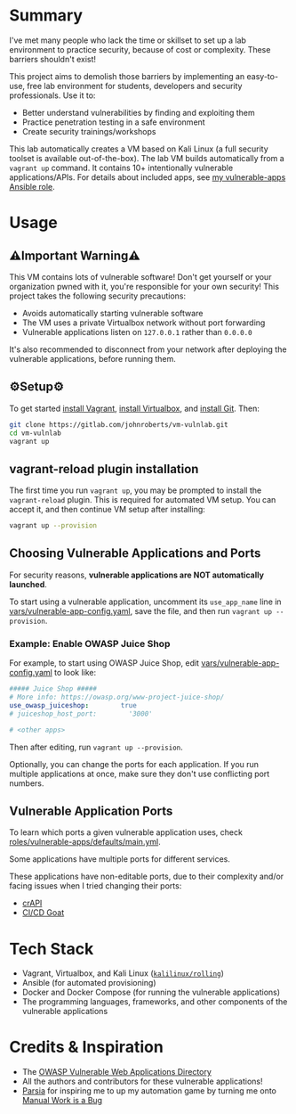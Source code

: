# Summary
I've met many people who lack the time or skillset to set up a lab environment to practice security, because of cost or complexity. These barriers shouldn't exist!

This project aims to demolish those barriers by implementing an easy-to-use, free lab environment for students, developers and security professionals. Use it to:
- Better understand vulnerabilities by finding and exploiting them
- Practice penetration testing in a safe environment
- Create security trainings/workshops

This lab automatically creates a VM based on Kali Linux (a full security toolset is available out-of-the-box). The lab VM builds automatically from a `vagrant up` command. It contains 10+ intentionally vulnerable applications/APIs. For details about included apps, see [my vulnerable-apps Ansible role](https://gitlab.com/johnroberts/ansiblerole-vulnerable-apps).

# Usage
## ⚠️Important Warning⚠️
This VM contains lots of vulnerable software! Don't get yourself or your organization pwned with it, you're responsible for your own security! This project takes the following security precautions:
- Avoids automatically starting vulnerable software
- The VM uses a private Virtualbox network without port forwarding
- Vulnerable applications listen on `127.0.0.1` rather than `0.0.0.0`

It's also recommended to disconnect from your network after deploying the vulnerable applications, before running them.

## ⚙️Setup⚙️
To get started [install Vagrant](https://developer.hashicorp.com/vagrant/docs/installation), [install Virtualbox](https://www.virtualbox.org/wiki/Downloads), and [install Git](https://git-scm.com/book/en/v2/Getting-Started-Installing-Git). Then:
```sh
git clone https://gitlab.com/johnroberts/vm-vulnlab.git
cd vm-vulnlab
vagrant up
```

## vagrant-reload plugin installation
The first time you run `vagrant up`, you may be prompted to install the `vagrant-reload` plugin. This is required for automated VM setup. You can accept it, and then continue VM setup after installing:
```sh
vagrant up --provision
```

## Choosing Vulnerable Applications and Ports
For security reasons, **vulnerable applications are NOT automatically launched**.

To start using a vulnerable application, uncomment its `use_app_name` line in [vars/vulnerable-app-config.yaml](vars/vulnerable-app-config.yaml), save the file, and then run `vagrant up --provision`.

### Example: Enable OWASP Juice Shop
For example, to start using OWASP Juice Shop, edit [vars/vulnerable-app-config.yaml](vars/vulnerable-app-config.yaml) to look like:
```yaml
##### Juice Shop #####
# More info: https://owasp.org/www-project-juice-shop/
use_owasp_juiceshop:        true
# juiceshop_host_port:        '3000' 

# <other apps>
```

Then after editing, run `vagrant up --provision`.

Optionally, you can change the ports for each application. If you run multiple applications at once, make sure they don't use conflicting port numbers.

## Vulnerable Application Ports
To learn which ports a given vulnerable application uses, check [roles/vulnerable-apps/defaults/main.yml](roles/vulnerable-apps/defaults/main.yml). 

Some applications have multiple ports for different services.

These applications have non-editable ports, due to their complexity and/or facing issues when I tried changing their ports:
- [crAPI](https://github.com/OWASP/crAPI)
- [CI/CD Goat](https://github.com/cider-security-research/cicd-goat)

# Tech Stack
- Vagrant, Virtualbox, and Kali Linux ([`kalilinux/rolling`](https://app.vagrantup.com/kalilinux/boxes/rolling))
- Ansible (for automated provisioning)
- Docker and Docker Compose (for running the vulnerable applications)
- The programming languages, frameworks, and other components of the vulnerable applications

# Credits & Inspiration
- The [OWASP Vulnerable Web Applications Directory](https://owasp.org/www-project-vulnerable-web-applications-directory/)
- All the authors and contributors for these vulnerable applications! 
- [Parsia](https://parsiya.net/about/) for inspiring me to up my automation game by turning me onto [Manual Work is a Bug](https://queue.acm.org/detail.cfm?id=3197520&doi=10.1145%2F3194653.3197520)